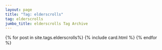 ```yaml
---
layout: page
title: "Tag: elderscrolls"
tag: elderscrolls
jumbo_title: elderscrolls Tag Archive
---
```


{% for post in site.tags.elderscrolls%}
{% include card.html %}
{% endfor %}
